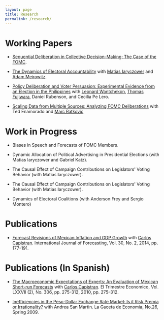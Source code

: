 ```yaml
---
layout: page
title: Research
permalink: /research/
---
```


# Working Papers

* [Sequential Deliberation in Collective Decision-Making: The Case of the FOMC](/research/seq).

* [The Dynamics of Electoral Accountability](/research/sendyn) with
  [Matias Iaryczower](http://scholar.princeton.edu/miaryc/) and
  [Adam Meirowitz](http://www.princeton.edu/~ameirowi/).

* [Policy Deliberation and Voter Persuasion: Experimental Evidence from an Election in the Philippines](/research/philippines)
  with [Leonard Wantchekon](http://scholar.princeton.edu/lwantche),
  [Thomas Fujiwara](http://www.princeton.edu/~fujiwara), Daniel Rubenson, and Cecilia Pe Lero.

* [Scaling Data from Multiple Sources: Analyzing FOMC Deliberations](/research/m2ds)
  with Ted Enamorado and
  [Marc Ratkovic](http://www.princeton.edu/~ratkovic/)

# Work in Progress

* Biases in Speech and Forecasts of FOMC Members.

* Dynamic Allocation of Political Advertising in Presidential
  Elections (with Matias Iaryczower and Gabriel Katz).

* The Causal Effect of Campaign Contributions on Legislators' Voting
  Behavior (with Matias Iaryczower).

* The Causal Effect of Campaign Contributions on Legislators' Voting
  Behavior (with Matias Iaryczower).

* Dynamics of Electoral Coalitions (with Anderson Frey and Sergio Montero)

# Publications

* [Forecast Revisions of Mexican Inflation and GDP Growth](/research/forerev) with
  [Carlos Capistran](http://www.carloscapistran.com/). International
  Journal of Forecasting, Vol. 30, No. 2, 2014, pp. 177-191.

# Publications (In Spanish)

* [The Macroeconomic Expectations of Experts: An Evaluation of Mexican Short-run Forecasts](/research/foreeff) with
  [Carlos Capistran](http://www.carloscapistran.com/). El Trimestre
  Economico, Vol. LXXVII (2), No. 306, pp. 275-312, 2010, pp. 275-312.

* [Inefficiencies in the Peso-Dollar Exchange Rate Market: Is it Risk Premia or Irrationality?](/research/fx)
  with Andrea San Martin. La Gaceta de Economia, No.26, Spring 2009.

